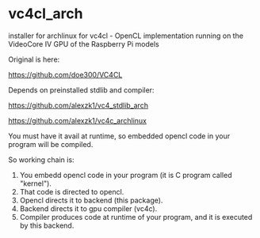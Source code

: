 # vc4cl_arch
installer for archlinux for vc4cl - OpenCL implementation running on the VideoCore IV GPU of the Raspberry Pi models

Original is here:

  https://github.com/doe300/VC4CL

Depends on preinstalled stdlib and compiler:

  https://github.com/alexzk1/vc4_stdlib_arch
  
  https://github.com/alexzk1/vc4c_archlinux

You must have it avail at runtime, so embedded opencl code in your program will be compiled.


So working chain is:

1. You embedd opencl code in your program (it is C program called "kernel").
2. That code is directed to opencl.
3. Opencl directs it to backend (this package).
4. Backend directs it to gpu compiler (vc4c).
5. Compiler produces code at runtime of your program, and it is executed by this backend.
